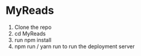 # MyReads
1. Clone the repo
2. cd MyReads
2. run npm install
3. npm run / yarn run to run the deployment server
